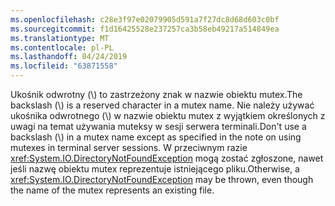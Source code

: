 ```yaml
---
ms.openlocfilehash: c28e3f97e02079905d591a7f27dc8d68d603c0bf
ms.sourcegitcommit: f1d16425528e237257ca3b58eb49217a514849ea
ms.translationtype: MT
ms.contentlocale: pl-PL
ms.lasthandoff: 04/24/2019
ms.locfileid: "63871558"
---
```

<span data-ttu-id="57d19-101">Ukośnik odwrotny (\\) to zastrzeżony znak w nazwie obiektu mutex.</span><span class="sxs-lookup"><span data-stu-id="57d19-101">The backslash (\\) is a reserved character in a mutex name.</span></span> <span data-ttu-id="57d19-102">Nie należy używać ukośnika odwrotnego (\\) w nazwie obiektu mutex z wyjątkiem określonych z uwagi na temat używania muteksy w sesji serwera terminali.</span><span class="sxs-lookup"><span data-stu-id="57d19-102">Don't use a backslash (\\) in a mutex name except as specified in the note on using mutexes in terminal server sessions.</span></span> <span data-ttu-id="57d19-103">W przeciwnym razie <xref:System.IO.DirectoryNotFoundException> mogą zostać zgłoszone, nawet jeśli nazwę obiektu mutex reprezentuje istniejącego pliku.</span><span class="sxs-lookup"><span data-stu-id="57d19-103">Otherwise, a <xref:System.IO.DirectoryNotFoundException> may be thrown, even though the name of the mutex represents an existing file.</span></span>
